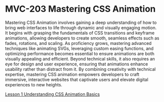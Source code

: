 # MVC-203 Mastering CSS Animation
Mastering CSS Animation involves gaining a deep understanding of how to bring web interfaces to life through dynamic and visually engaging motion. It begins with grasping the fundamentals of CSS transitions and keyframe animations, allowing developers to create smooth, seamless effects such as fades, rotations, and scaling. As proficiency grows, mastering advanced techniques like animating SVGs, leveraging custom easing functions, and optimizing performance becomes essential to ensure animations are both visually appealing and efficient. Beyond technical skills, it also requires an eye for design and user experience, ensuring that animations enhance usability rather than distract from it. By combining creativity with technical expertise, mastering CSS animation empowers developers to craft immersive, interactive websites that captivate users and elevate digital experiences to new heights.


[Lesson 1 Understanding CSS Animation Basics](Lesson_01/Readme.md)
